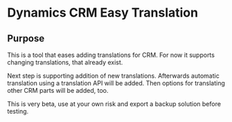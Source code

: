 # Dynamics CRM Easy Translation

## Purpose
This is a tool that eases adding translations for CRM.
For now it supports changing translations, that already exist.

Next step is supporting addition of new translations. Afterwards automatic translation using a translation API will be added.
Then options for translating other CRM parts will be added, too.

This is very beta, use at your own risk and export a backup solution before testing.